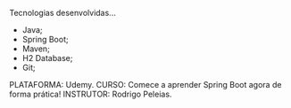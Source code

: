 Tecnologias desenvolvidas...
- Java;
- Spring Boot;
- Maven;
- H2 Database;
- Git;

PLATAFORMA: Udemy.
CURSO: Comece a aprender Spring Boot agora de forma prática!
INSTRUTOR: Rodrigo Peleias.